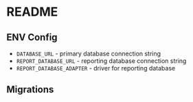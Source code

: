 # README

## ENV Config

- `DATABASE_URL` - primary database connection string
- `REPORT_DATABASE_URL` - reporting database connection string
- `REPORT_DATABASE_ADAPTER` - driver for reporting database

## Migrations
